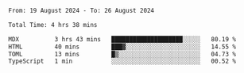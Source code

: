 <!--START_SECTION:waka-->

```txt
From: 19 August 2024 - To: 26 August 2024

Total Time: 4 hrs 38 mins

MDX          3 hrs 43 mins   ████████████████████░░░░░   80.19 %
HTML         40 mins         ███▓░░░░░░░░░░░░░░░░░░░░░   14.55 %
TOML         13 mins         █▒░░░░░░░░░░░░░░░░░░░░░░░   04.73 %
TypeScript   1 min           ░░░░░░░░░░░░░░░░░░░░░░░░░   00.52 %
```

<!--END_SECTION:waka-->